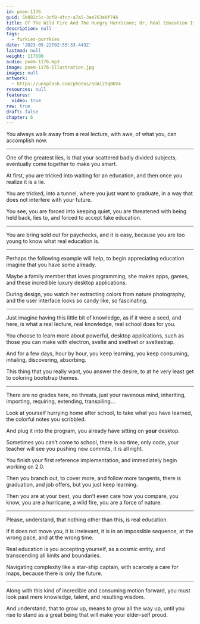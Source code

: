 ```yaml
---
id: poem-1176
guid: 5b882c5c-3cf8-4fcc-a7a5-3ae763e0f746
title: Of The Wild Fire And The Hungry Hurricane; Or, Real Education Is Profound, And Immediately Meaningful And Useful
description: null
tags:
  - furkies-purrkies
date: '2023-05-22T02:55:33.443Z'
lastmod: null
weight: 117600
audio: poem-1176.mp3
image: poem-1176-illustration.jpg
images: null
artwork:
  - https://unsplash.com/photos/SdAiz5q0KV4
resources: null
features:
  video: true
raw: true
draft: false
chapter: 6
---
```


You always walk away from a real lecture,
with awe, of what you, can accomplish now.

---

One of the greatest lies, is that your scattered badly divided subjects,
eventually come together to make you smart.

At first, you are tricked into waiting for an education,
and then once you realize it is a lie.

You are tricked, into a tunnel, where you just want to graduate,
in a way that does not interfere with your future.

You see, you are forced into keeping quiet,
you are threatened with being held back, lies to, and forced to accept fake education.

---

You are bring sold out for paychecks, and it is easy,
because you are too young to know what real education is.

---

Perhaps the following example will help,
to begin appreciating education imagine that you have some already.

Maybe a family member that loves programming,
she makes apps, games, and these incredible luxury desktop applications.

During design, you watch her extracting colors from nature photography,
and the user interface looks so candy like, so fascinating.

---

Just imagine having this little bit of knowledge, as if it were a seed,
and here, is what a real lecture, real knowledge, real school does for you.

You choose to learn more about powerful, desktop applications,
such as those you can make with electron, svelte and sveltvet or sveltestrap.

And for a few days, hour by hour, you keep learning,
you keep consuming, inhaling, discovering, absorbing.

This thing that you really want,
you answer the desire, to at he very least get to coloring bootstrap themes.

---

There are no grades here, no threats, just your ravenous mind,
inheriting, importing, requiring, extending, transpiling…

Look at yourself hurrying home after school,
to take what you have learned, the colorful notes you scribbled.

And plug it into the program,
you already have sitting on __your__ desktop.

Sometimes you can’t come to school, there is no time, only code,
your teacher will see you pushing new commits, it is all right.

You finish your first reference implementation,
and immediately begin working on 2.0.

Then you branch out, to cover more, and follow more tangents,
there is graduation, and job offers, but you just keep learning.

Then you are at your best, you don’t even care how you compare,
you know, you are a hurricane, a wild fire, you are a force of nature.

---

Please, understand, that nothing other than this,
is real education.

If it does not move you, it is irrelevant,
it is in an impossible sequence, at the wrong pace, and at the wrong time.

Real education is you accepting yourself,
as a cosmic entity, and transcending all limits and boundaries.

Navigating complexity like a star-ship captain,
with scarcely a care for maps, because there is only the future.

---

Along with this kind of incredible and consuming motion forward,
you must look past mere knowledge, talent, and resulting wisdom.

And understand, that to grow up, means to grow all the way up,
until you rise to stand as a great being that will make your elder-self proud.
